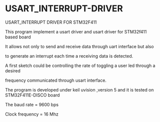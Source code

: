 # USART_INTERRUPT-DRIVER
USART_INTERRUPT DRIVER FOR STM32F411

This program implement a usart driver and usart driver  for STM32f411 based board

It allows not only to send and receive data through uart interface but also 

to generate an interrupt each time a receiving data is detected.

A first sketch could be controlling the rate of toggling a user led through a desired

frequency communicated through usart interface.

The program is developed under keil uvision ,version 5 and it is tested on STM32F411E-DISCO board 

The baud rate = 9600  bps

Clock frequency = 16 Mhz

